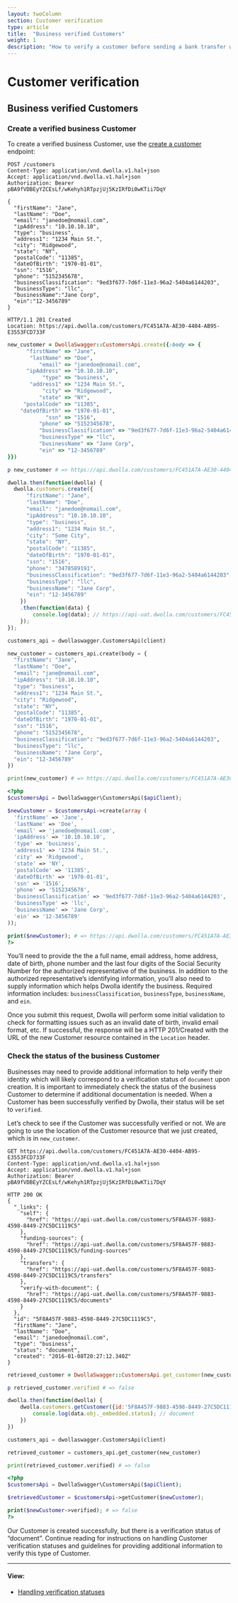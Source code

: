 ```yaml
---
layout: twoColumn
section: Customer verification
type: article
title:  "Business verified Customers"
weight: 1
description: "How to verify a customer before sending a bank transfer with Dwolla's ACH API."
---
```


# Customer verification

## Business verified Customers

### Create a verified business Customer

To create a verified business Customer, use the [create a customer](https://docsv2.dwolla.com/#create-a-customer) endpoint:

```raw
POST /customers
Content-Type: application/vnd.dwolla.v1.hal+json
Accept: application/vnd.dwolla.v1.hal+json
Authorization: Bearer pBA9fVDBEyYZCEsLf/wKehyh1RTpzjUj5KzIRfDi0wKTii7DqY

{
  "firstName": "Jane",
  "lastName": "Doe",
  "email": "janedoe@nomail.com",
  "ipAddress": "10.10.10.10",
  "type": "business",
  "address1": "1234 Main St.",
  "city": "Ridgewood",
  "state": "NY",
  "postalCode": "11385",
  "dateOfBirth": "1970-01-01",
  "ssn": "1516",
  "phone": "5152345678",
  "businessClassification": "9ed3f677-7d6f-11e3-96a2-5404a6144203",
  "businessType": "llc",
  "businessName":"Jane Corp",
  "ein":"12-3456789"
}

HTTP/1.1 201 Created
Location: https://api.dwolla.com/customers/FC451A7A-AE30-4404-AB95-E3553FCD733F
```
```ruby
new_customer = DwollaSwagger::CustomersApi.create({:body => {
      "firstName" => "Jane",
       "lastName" => "Doe",
          "email" => "janedoe@nomail.com",
      "ipAddress" => "10.10.10.10",
           "type" => "business",
       "address1" => "1234 Main St.",
           "city" => "Ridgewood",
          "state" => "NY",
     "postalCode" => "11385",
    "dateOfBirth" => "1970-01-01",
            "ssn" => "1516",
          "phone" => "5152345678",
          "businessClassification" => "9ed3f677-7d6f-11e3-96a2-5404a6144203",
          "businessType" => "llc",
          "businessName" => "Jane Corp",
          "ein" => "12-3456789"
}})

p new_customer # => https://api.dwolla.com/customers/FC451A7A-AE30-4404-AB95-E3553FCD733F
```
```javascript
dwolla.then(function(dwolla) {
  dwolla.customers.create({
      "firstName": "Jane",
      "lastName": "Doe",
      "email": "janedoe@nomail.com",
      "ipAddress": "10.10.10.10",
      "type": "business",
      "address1": "1234 Main St.",
      "city": "Some City",
      "state": "NY",
      "postalCode": "11385",
      "dateOfBirth": "1970-01-01",
      "ssn": "1516",
      "phone": "3478589191",
      "businessClassification": "9ed3f677-7d6f-11e3-96a2-5404a6144203",
      "businessType": "llc",
      "businessName": "Jane Corp",
      "ein": "12-3456789"
    })
    .then(function(data) {
        console.log(data); // https://api-uat.dwolla.com/customers/FC451A7A-AE30-4404-AB95-E3553FCD733F
    });
});

```
```python
customers_api = dwollaswagger.CustomersApi(client)

new_customer = customers_api.create(body = {
  "firstName": "Jane",
  "lastName": "Doe",
  "email": "jane@nomail.com",
  "ipAddress": "10.10.10.10",
  "type": "business",
  "address1": "1234 Main St.",
  "city": "Ridgewood",
  "state": "NY",
  "postalCode": "11385",
  "dateOfBirth": "1970-01-01",
  "ssn": "1516",
  "phone": "5152345678",
  "businessClassification": "9ed3f677-7d6f-11e3-96a2-5404a6144203",
  "businessType": "llc",
  "businessName": "Jane Corp",
  "ein": "12-3456789"
})

print(new_customer) # => https://api.dwolla.com/customers/FC451A7A-AE30-4404-AB95-E3553FCD733F
```
```php
<?php
$customersApi = DwollaSwagger\CustomersApi($apiClient);

$newCustomer = $customersApi->create(array (
  'firstName' => 'Jane',
  'lastName' => 'Doe',
  'email' => 'janedoe@nomail.com',
  'ipAddress' => '10.10.10.10',
  'type' => 'business',
  'address1' => '1234 Main St.',
  'city' => 'Ridgewood',
  'state' => 'NY',
  'postalCode' => '11385',
  'dateOfBirth' => '1970-01-01',
  'ssn' => '1516',
  'phone' => '5152345678',
  'businessClassification' => '9ed3f677-7d6f-11e3-96a2-5404a6144203',
  'businessType' => 'llc',
  'businessName' => 'Jane Corp',
  'ein' => '12-3456789'
));

print($newCustomer); # => https://api.dwolla.com/customers/FC451A7A-AE30-4404-AB95-E3553FCD733F
?>
```

You’ll need to provide the the a full name, email address, home address, date of birth, phone number and the last four digits of the Social Security Number for the authorized representative of the business. In addition to the authorized representative’s identifying information, you’ll also need to supply information which helps Dwolla identify the business. Required information includes: `businessClassification`, `businessType`, `businessName`, and `ein`.

Once you submit this request, Dwolla will perform some initial validation to check for formatting issues such as an invalid date of birth, invalid email format, etc. If successful, the response will be a HTTP 201/Created with the URL of the new Customer resource contained in the `Location` header.

### Check the status of the business Customer

Businesses may need to provide additional information to help verify their identity which will likely correspond to a verification status of `document` upon creation. It is important to immediately check the status of the business Customer to determine if additional documentation is needed. When a Customer has been successfully verified by Dwolla, their status will be set to `verified`.

Let’s check to see if the Customer was successfully verified or not. We are going to use the location of the Customer resource that we just created, which is in `new_customer`.

```raw
GET https://api.dwolla.com/customers/FC451A7A-AE30-4404-AB95-E3553FCD733F
Content-Type: application/vnd.dwolla.v1.hal+json
Accept: application/vnd.dwolla.v1.hal+json
Authorization: Bearer pBA9fVDBEyYZCEsLf/wKehyh1RTpzjUj5KzIRfDi0wKTii7DqY

HTTP 200 OK
{
  "_links": {
    "self": {
      "href": "https://api-uat.dwolla.com/customers/5F8A457F-9883-4598-8449-27C5DC1119C5"
    },
    "funding-sources": {
      "href": "https://api-uat.dwolla.com/customers/5F8A457F-9883-4598-8449-27C5DC1119C5/funding-sources"
    },
    "transfers": {
      "href": "https://api-uat.dwolla.com/customers/5F8A457F-9883-4598-8449-27C5DC1119C5/transfers"
    },
    "verify-with-document": {
      "href": "https://api-uat.dwolla.com/customers/5F8A457F-9883-4598-8449-27C5DC1119C5/documents"
    }
  },
  "id": "5F8A457F-9883-4598-8449-27C5DC1119C5",
  "firstName": "Jane",
  "lastName": "Doe",
  "email": "janedoe@nomail.com",
  "type": "business",
  "status": "document",
  "created": "2016-01-08T20:27:12.340Z"
}
```
```ruby
retrieved_customer = DwollaSwagger::CustomersApi.get_customer(new_customer)

p retrieved_customer.verified # => false
```
```javascript
dwolla.then(function(dwolla) {
    dwolla.customers.getCustomer({id:'5F8A457F-9883-4598-8449-27C5DC1119C5'}).then(function(data) {
        console.log(data.obj._embedded.status); // document
    })
})

```
```python
customers_api = dwollaswagger.CustomersApi(client)

retrieved_customer = customers_api.get_customer(new_customer)

print(retrieved_customer.verified) # => false
```
```php
<?php
$customersApi = DwollaSwagger\CustomersApi($apiClient);

$retrievedCustomer = $customersApi->getCustomer($newCustomer);

print($newCustomer->verified); # => false
?>
```

Our Customer is created successfully, but there is a verification status of “document”. Continue reading for instructions on handling Customer verification statuses and guidelines for providing additional information to verify this type of Customer.

* * *

#### View:

*   [Handling verification statuses](/resources/customer-verification/handling-verification-statuses.html)